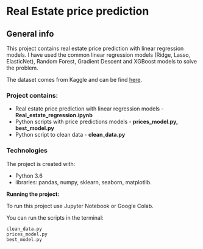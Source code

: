 # Real Estate price prediction


## General info
This project contains real estate price prediction with linear regression models. I have used the common linear regression models (Ridge, Lasso, ElasticNet), Random Forest, Gradient Descent and XGBoost models to solve the problem. 

The dataset comes from Kaggle and can be find [here](https://www.kaggle.com/quantbruce/real-estate-price-prediction).

### Project contains:
- Real estate price prediction with linear regression models - **Real_estate_regression.ipynb**
- Python scripts with price predictions models - **prices_model.py, best_model.py**
- Python script to clean data - **clean_data.py**

### Technologies
The project is created with:
- Python 3.6
- libraries: pandas, numpy, sklearn, seaborn, matplotlib.

**Running the project:**

To run this project use Jupyter Notebook or Google Colab.

You can run the scripts in the terminal:

    clean_data.py
    prices_model.py
    best_model.py
